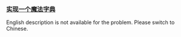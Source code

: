 ### [实现一个魔法字典](https://leetcode.com/problems/US1pGT)

<p>English description is not available for the problem. Please switch to Chinese.</p>
